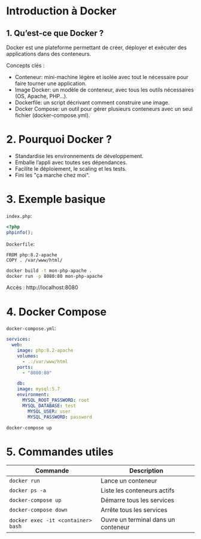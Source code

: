 # Introduction à Docker

## 1. Qu’est-ce que Docker ?

Docker est une plateforme permettant de créer, déployer et exécuter des applications dans des conteneurs.

Concepts clés :
- Conteneur: mini-machine légère et isolée avec tout le nécessaire pour faire tourner une application.
- Image Docker: un modèle de conteneur, avec tous les outils nécessaires (OS, Apache, PHP…).
- Dockerfile: un script décrivant comment construire une image.
- Docker Compose: un outil pour gérer plusieurs conteneurs avec un seul fichier (docker-compose.yml).

# 2. Pourquoi Docker ?

- Standardise les environnements de développement.
- Emballe l’appli avec toutes ses dépendances.
- Facilite le déploiement, le scaling et les tests.
- Fini les "ça marche chez moi".

# 3. Exemple basique

`index.php`:
```php
<?php
phpinfo();
```

`Dockerfile`:
```Dockerfi
FROM php:8.2-apache
COPY . /var/www/html/
```

```bash
docker build -t mon-php-apache .
docker run -p 8080:80 mon-php-apache
```
Accès : http://localhost:8080

# 4. Docker Compose

`docker-compose.yml`:
```yaml
services:
  web:
    image: php:8.2-apache
    volumes:
      - .:/var/www/html
    ports:
      - "8080:80"

    db:
    image: mysql:5.7
    environment:
      MYSQL_ROOT_PASSWORD: root
      MYSQL_DATABASE: test
        MYSQL_USER: user
        MYSQL_PASSWORD: password
```

```bash
docker-compose up
```

# 5. Commandes utiles

| Commande | Description |
|----------|-----------------|
| `docker run` | Lance un conteneur |
| `docker ps -a` | Liste les conteneurs actifs |
| `docker-compose up` | Démarre tous les services |
| `docker-compose down` | Arrête tous les services |
| `docker exec -it <container> bash` | Ouvre un terminal dans un conteneur |